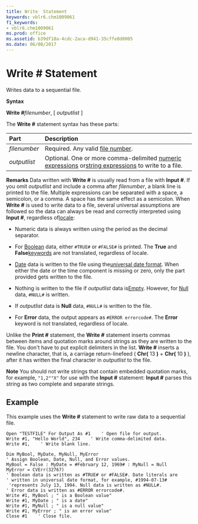 ```yaml
---
title: Write  Statement
keywords: vblr6.chm1009061
f1_keywords:
- vblr6.chm1009061
ms.prod: office
ms.assetid: b39df18a-4cdc-2aca-d941-35cffe8d0005
ms.date: 06/08/2017
---
```



# Write # Statement

Writes data to a sequential file.

 **Syntax**

 **Write #**_filenumber_, [ _outputlist_ ]

The **Write #** statement syntax has these parts:


|**Part**|**Description**|
|:-----|:-----|
| _filenumber_|Required. Any valid [file number](vbe-glossary.md).|
| _outputlist_|Optional. One or more comma-delimited [numeric expressions](vbe-glossary.md) or[string expressions](vbe-glossary.md) to write to a file.|
 **Remarks**
Data written with **Write #** is usually read from a file with **Input #**.
If you omit  _outputlist_ and include a comma after _filenumber_, a blank line is printed to the file. Multiple expressions can be separated with a space, a semicolon, or a comma. A space has the same effect as a semicolon.
When **Write #** is used to write data to a file, several universal assumptions are followed so the data can always be read and correctly interpreted using **Input #**, regardless of[locale](vbe-glossary.md):


- Numeric data is always written using the period as the decimal separator.
    
- For [Boolean](vbe-glossary.md) data, either `#TRUE#` or `#FALSE#` is printed. The **True** and **False**[keywords](vbe-glossary.md) are not translated, regardless of locale.
    
- [Date](vbe-glossary.md) data is written to the file using the[universal date format](vbe-glossary.md). When either the date or the time component is missing or zero, only the part provided gets written to the file.
    
- Nothing is written to the file if  _outputlist_ data is[Empty](vbe-glossary.md). However, for [Null](vbe-glossary.md) data, `#NULL#` is written.
    
- If  _outputlist_ data is **Null** data, `#NULL#` is written to the file.
    
- For **Error** data, the output appears as `#ERROR errorcode#`. The **Error** keyword is not translated, regardless of locale.
    

Unlike the **Print #** statement, the **Write #** statement inserts commas between items and quotation marks around strings as they are written to the file. You don't have to put explicit delimiters in the list. **Write #** inserts a newline character, that is, a carriage return-linefeed ( **Chr(** 13 **)** + **Chr(** 10 **)** ), after it has written the final character in _outputlist_ to the file.

 **Note**  You should not write strings that contain embedded quotation marks, for example, `"1,2""X"` for use with the **Input #** statement: **Input #** parses this string as two complete and separate strings.


## Example

This example uses the **Write #** statement to write raw data to a sequential file.


```
Open "TESTFILE" For Output As #1    ' Open file for output. 
Write #1, "Hello World", 234    ' Write comma-delimited data. 
Write #1,    ' Write blank line. 
 
Dim MyBool, MyDate, MyNull, MyError 
' Assign Boolean, Date, Null, and Error values. 
MyBool = False : MyDate = #February 12, 1969# : MyNull = Null 
MyError = CVErr(32767) 
' Boolean data is written as #TRUE# or #FALSE#. Date literals are  
' written in universal date format, for example, #1994-07-13#  
 'represents July 13, 1994. Null data is written as #NULL#.  
' Error data is written as #ERROR errorcode#. 
Write #1, MyBool ; " is a Boolean value" 
Write #1, MyDate ; " is a date" 
Write #1, MyNull ; " is a null value" 
Write #1, MyError ; " is an error value" 
Close #1    ' Close file. 

```


